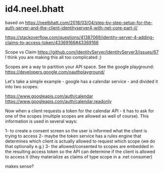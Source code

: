 # id4.neel.bhatt
based on https://neelbhatt.com/2018/03/04/step-by-step-setup-for-the-auth-server-and-the-client-identityserver4-with-net-core-part-ii/


https://stackoverflow.com/questions/41387069/identity-server-4-adding-claims-to-access-token/43369166#43369166


Scope vs Claim
https://github.com/IdentityServer/IdentityServer3/issues/67
I think you are making this all too complicated ;)

Scopes are a way to partition your API space. See the google playground: https://developers.google.com/oauthplayground/

Let's take a simple example - google has a calendar service - and divided it into two scopes:

https://www.googleapis.com/auth/calendar
https://www.googleapis.com/auth/calendar.readonly

Now when a client requests a token for the calendar API - it has to ask for one of the scopes (multiple scopes are allowed as well of course). This information is used in several ways:

1- to create a consent screen so the user is informed what the client is trying to access
2- maybe the token service has a rules engine that determines which client is actually allowed to request which scope (we do that optionally e.g.)
3- the allowed/consented to scopes are embedded in the resulting access token so the API can determine if the client is allowed to access it (they materialize as claims of type scope in a .net consumer)

makes sense?